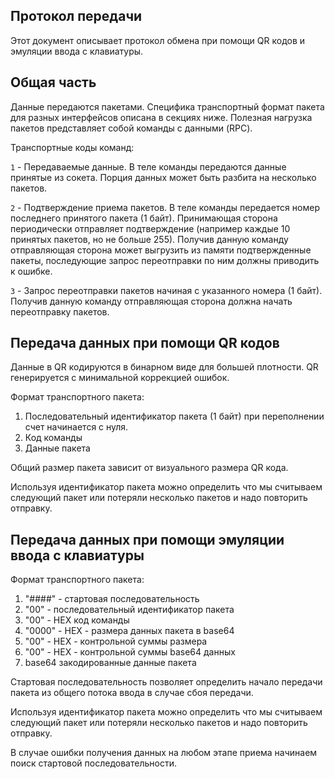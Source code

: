 ## Протокол передачи

Этот документ описывает протокол обмена при помощи QR кодов и эмуляции ввода с клавиатуры.

## Общая часть

Данные передаются пакетами. Специфика транспортный формат пакета для разных интерфейсов описана в секциях ниже. 
Полезная нагрузка пакетов представляет собой команды с данными (RPC).

Транспортные коды команд:

`1` - Передаваемые данные. В теле команды передаются данные принятые из сокета. Порция данных может быть разбита 
на несколько пакетов.

`2` - Подтверждение приема пакетов. В теле команды передается номер последнего принятого пакета (1 байт). Принимающая 
сторона периодически отправляет подтверждение (например каждые 10 принятых пакетов, но не больше 255). 
Получив данную команду отправляющая сторона может выгрузить из памяти
подтвержденные пакеты, последующие запрос переотправки по ним должны приводить к ошибке.

`3` - Запрос переотправки пакетов начиная с указанного номера (1 байт). Получив данную команду отправляющая сторона 
должна начать переотправку пакетов.

## Передача данных при помощи QR кодов

Данные в QR кодируются в бинарном виде для большей плотности. QR генерируется с минимальной коррекцией ошибок.

Формат транспортного пакета:

1. Последовательный идентификатор пакета (1 байт) при переполнении счет начинается с нуля.
2. Код команды
3. Данные пакета

Общий размер пакета зависит от визуального размера QR кода.

Используя идентификатор пакета можно определить что мы считываем следующий пакет или потеряли несколько пакетов и надо 
повторить отправку.

## Передача данных при помощи эмуляции ввода с клавиатуры

Формат транспортного пакета:

1. "####" - стартовая последовательность
2. "00" - последовательный идентификатор пакета
3. "00" - HEX код команды
4. "0000" - HEX - размера данных пакета в base64
5. "00" - HEX - контрольной суммы размера
6. "00" - HEX - контрольной суммы base64 данных
7. base64 закодированные данные пакета

Стартовая последовательность позволяет определить начало передачи пакета из общего потока ввода в случае сбоя передачи.

Используя идентификатор пакета можно определить что мы считываем следующий пакет или потеряли несколько пакетов и надо 
повторить отправку.

В случае ошибки получения данных на любом этапе приема начинаем поиск стартовой последовательности.

